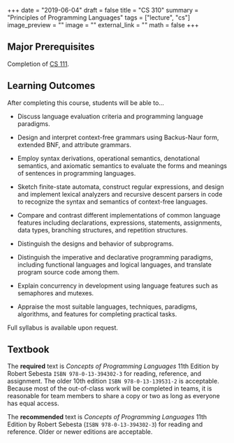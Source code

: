+++
date = "2019-06-04"
draft = false
title = "CS 310"
summary = "Principles of Programming Languages"
tags = ["lecture", "cs"]
image_preview = ""
image = ""
external_link = ""
math = false
+++

## Major Prerequisites

Completion of [CS 111](../cs111).

## Learning Outcomes

After completing this course, students will be able to...

+ Discuss language evaluation criteria and programming language paradigms.

+ Design and interpret context-free grammars using Backus-Naur form, extended BNF, and attribute grammars.

+ Employ syntax derivations, operational semantics, denotational semantics, and axiomatic semantics to evaluate the forms and meanings of sentences in programming languages.

+ Sketch finite-state automata, construct regular expressions, and design and implement lexical analyzers and recursive descent parsers in code to recognize the syntax and semantics of context-free languages.

+ Compare and contrast different implementations of common language features including declarations, expressions, statements, assignments, data types, branching structures, and repetition structures.

+ Distinguish the designs and behavior of subprograms.

+ Distinguish the imperative and declarative programming paradigms, including functional languages and logical languages, and translate program source code among them.

+ Explain concurrency in development using language features such as semaphores and mutexes.

+ Appraise the most suitable languages, techniques, paradigms, algorithms, and features for completing practical tasks.

Full syllabus is available upon request.

## Textbook

The **required** text is _Concepts of Programming Languages_ 11th Edition by Robert Sebesta `ISBN 978-0-13-394302-3` for reading, reference, and assignment. The older 10th edition `ISBN 978-0-13-139531-2` is acceptable. Because most of the out-of-class work will be completed in teams, it is reasonable for team members to share a copy or two as long as everyone has equal access.

The **recommended** text is _Concepts of Programming Languages_ 11th Edition by Robert Sebesta (`ISBN 978-0-13-394302-3`) for reading and reference. Older or newer editions are acceptable.
